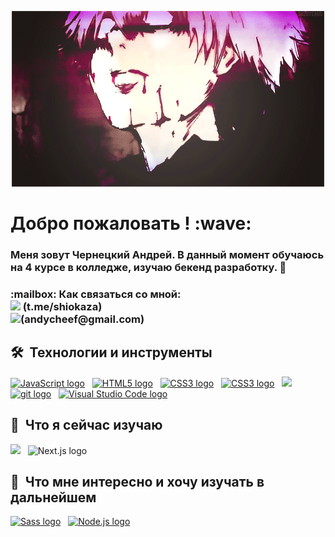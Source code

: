 <p align="center">
    <img src="tokio_ghoul.gif" alt="Banner">
</p>
<h1> Добро пожаловать ! :wave:</h1>

<h3>Меня зовут Чернецкий Андрей. В данный момент обучаюсь на 4 курсе в колледже, изучаю бекенд разработку. 🥐<h3/> 
:mailbox: Как связаться со мной:<br>
   <a href="https://t.me/shiokaza"><img src = "https://img.shields.io/badge/-shiokaza-blue?style=flat&logo-Telegram&logoColor-white"/></a>
(t.me/shiokaza)
<br>
 <a href="mailto:alexeyf08@gmail.com"><img src = "https://img.shields.io/badge/-gmail-red?style=flat&logo=Gmai18logoColor-white"/></a>(andycheef@gmail.com)

## 🛠  Технологии и инструменты

<a name="learning-now"></a>

[<img src="https://img.shields.io/badge/JavaScript-282C34?logo=javascript&logoColor=F7DF1E" alt="JavaScript logo" title="JavaScript" height="25" />][tech_tools_anchor]
&nbsp;
[<img src="https://img.shields.io/badge/HTML5-282C34?logo=html5&logoColor=E34F26" alt="HTML5 logo" title="HTML5" height="25" />][tech_tools_anchor]
&nbsp;
[<img src="https://img.shields.io/badge/CSS3-282C34?logo=css3&logoColor=1572B6" alt="CSS3 logo" title="CSS3" height="25" />][tech_tools_anchor]
&nbsp;
[<img src="https://img.shields.io/badge/PHP-brightgreen?style=flat&logo=php&logoColor=blue&logoSize=25&labelColor=black&color=black" alt="CSS3 logo" title="CSS3" height="25" />][tech_tools_anchor]
&nbsp;
[<img src="https://img.shields.io/badge/MySQL-brightgreen?style=flat&logo=mysql&logoColor=orange&logoSize=25&labelColor=black&color=black" height="25" />][tech_tools_anchor]
&nbsp;
[<img src="https://img.shields.io/badge/git-282C34?logo=git&logoColor=F05032" alt="git logo" title="git" height="25" />][tech_tools_anchor]
&nbsp;
[<img src="https://img.shields.io/badge/VS%20Code-282C34?logo=visual-studio-code&logoColor=007ACC" alt="Visual Studio Code logo" title="Visual Studio Code" height="25" />][tech_tools_anchor]
&nbsp;


<a name="learning-next"></a>

## 📖  Что я сейчас изучаю

<img src="https://img.shields.io/badge/laravel-brightgreen?style=flat&logo=laravel&logoColor=red&labelColor=black&color=black" height="25"/>
&nbsp;
<img src="https://img.shields.io/badge/Next.js-282C34?logo=next.js&logoColor=FFFFFF" alt="Next.js logo" title="Next.js" height="25" />
&nbsp;

## 👾  Что мне интересно и хочу изучать в дальнейшем


[<img src="https://img.shields.io/badge/Sass-282C34?logo=sass&logoColor=CC6699" alt="Sass logo" title="Sass" height="25" />][learning_next_anchor]
&nbsp;
[<img src="https://img.shields.io/badge/Node.js-282C34?logo=node.js&logoColor=339933" alt="Node.js logo" title="Node.js" height="25" />][learning_next_anchor]
&nbsp;


[tech_tools_anchor]: #bonjour--
[learning_now_anchor]: #learning-now
[learning_next_anchor]: #learning-next

